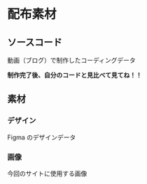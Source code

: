 # 配布素材

## ソースコード

動画（ブログ）で制作したコーディングデータ

**制作完了後、自分のコードと見比べて見てね！！**

## 素材

### デザイン

Figma のデザインデータ

### 画像

今回のサイトに使用する画像
